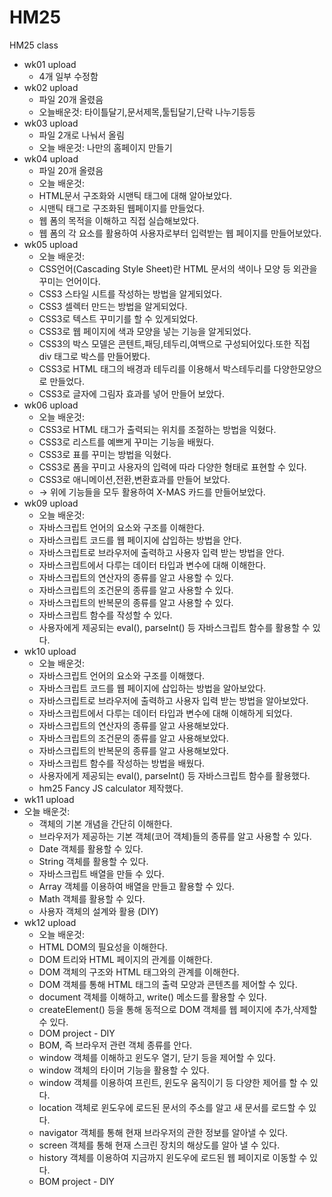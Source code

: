 # HM25
HM25 class

* wk01 upload
  * 4개 일부 수정함
* wk02 upload
  * 파일 20개 올렸음
  * 오늘배운것: 타이틀달기,문서제목,툴팁달기,단락 나누기등등
* wk03 upload
  * 파일 2개로 나눠서 올림
  * 오늘 배운것: 나만의 홈페이지 만들기
* wk04 upload
  * 파일 20개 올렸음
  * 오늘 배운것:
   * HTML문서 구조화와 시맨틱 태그에 대해 알아보았다.
   * 시맨틱 태그로 구조화된 웹페이지를 만들었다.
   * 웹 폼의 목적을 이해하고 직접 실습해보았다.
   * 웹 폼의 각 요소를 활용하여 사용자로부터 입력받는 웹 페이지를 만들어보았다.
* wk05 upload
  * 오늘 배운것:
   * CSS언어(Cascading Style Sheet)란 HTML 문서의 색이나 모양 등 외관을 꾸미는 언어이다.
   * CSS3 스타일 시트를 작성하는 방법을 알게되었다.
   * CSS3 셀렉터 만드는 방법을 알게되었다.
   * CSS3로 텍스트 꾸미기를 할 수 있게되었다.
   * CSS3로 웹 페이지에 색과 모양을 넣는 기능을 알게되었다.
   * CSS3의 박스 모델은 콘텐트,패딩,테두리,여백으로 구성되어있다.또한 직접 div 태그로 박스를 만들어봤다.
   * CSS3로 HTML 태그의 배경과 테두리를 이용해서 박스테두리를 다양한모양으로 만들었다.
   * CSS3로 글자에 그림자 효과를 넣어 만들어 보았다.
* wk06 upload
  * 오늘 배운것:
   * CSS3로 HTML 태그가 출력되는 위치를 조절하는 방법을 익혔다.
   * CSS3로 리스트를 예쁘게 꾸미는 기능을 배웠다.
   * CSS3로 표를 꾸미는 방법을 익혔다.
   * CSS3로 폼을 꾸미고 사용자의 입력에 따라 다양한 형태로 표현할 수 있다.
   * CSS3로 애니메이션,전환,변환효과를 만들어 보았다.
   * → 위에 기능들을 모두 활용하여 X-MAS 카드를 만들어보았다.
* wk09 upload
  * 오늘 배운것:
   * 자바스크립트 언어의 요소와 구조를 이해한다.
   * 자바스크립트 코드를 웹 페이지에 삽입하는 방법을 안다.
   * 자바스크립트로 브라우저에 출력하고 사용자 입력 받는 방법을 안다.
   * 자바스크립트에서 다루는 데이터 타입과 변수에 대해 이해한다.
   * 자바스크립트의 연산자의 종류를 알고 사용할 수 있다.
   * 자바스크립트의 조건문의 종류를 알고 사용할 수 있다.
   * 자바스크립트의 반복문의 종류를 알고 사용할 수 있다.
   * 자바스크립트 함수를 작성할 수 있다.
   * 사용자에게 제공되는 eval(), parseInt() 등 자바스크립트 함수를 활용할 수 있다.
* wk10 upload
  * 오늘 배운것:
   * 자바스크립트 언어의 요소와 구조를 이해했다.
   * 자바스크립트 코드를 웹 페이지에 삽입하는 방법을 알아보았다.
   * 자바스크립트로 브라우저에 출력하고 사용자 입력 받는 방법을 알아보았다.
   * 자바스크립트에서 다루는 데이터 타입과 변수에 대해 이해하게 되었다.
   * 자바스크립트의 연산자의 종류를 알고 사용해보았다.
   * 자바스크립트의 조건문의 종류를 알고 사용해보았다.
   * 자바스크립트의 반복문의 종류를 알고 사용해보았다.
   * 자바스크립트 함수를 작성하는 방법을 배웠다.
   * 사용자에게 제공되는 eval(), parseInt() 등 자바스크립트 함수를 활용했다.
   * hm25 Fancy JS calculator 제작했다.
* wk11 upload
 * 오늘 배운것:
   * 객체의 기본 개념을 간단히 이해한다.
   * 브라우저가 제공하는 기본 객체(코어 객체)들의 종류를 알고 사용할 수 있다.
   * Date 객체를 활용할 수 있다.
   * String 객체를 활용할 수 있다.
   * 자바스크립트 배열을 만들 수 있다.
   * Array 객체를 이용하여 배열을 만들고 활용할 수 있다.
   * Math 객체를 활용할 수 있다.
   * 사용자 객체의 설계와 활용 (DIY)
* wk12 upload
  * 오늘 배운것:
   * HTML DOM의 필요성을 이해한다.
   * DOM 트리와 HTML 페이지의 관계를 이해한다.
   * DOM 객체의 구조와 HTML 태그와의 관계를 이해한다.
   * DOM 객체를 통해 HTML 태그의 출력 모양과 콘텐츠를 제어할 수 있다.
   * document 객체를 이해하고, write() 메소드를 활용할 수 있다.
   * createElement() 등을 통해 동적으로 DOM 객체를 웹 페이지에 추가,삭제할수 있다.
   * DOM project - DIY
   * BOM, 즉 브라우저 관련 객체 종류를 안다.
   * window 객체를 이해하고 윈도우 열기, 닫기 등을 제어할 수 있다.
   * window 객체의 타이머 기능을 활용할 수 있다.
   * window 객체를 이용하여 프린트, 윈도우 움직이기 등 다양한 제어를 할 수 있다.
   * location 객체로 윈도우에 로드된 문서의 주소를 알고 새 문서를 로드할 수 있다.
   * navigator 객체를 통해 현재 브라우저의 관한 정보를 알아낼 수 있다.
   * screen 객체를 통해 현재 스크린 장치의 해상도를 알아 낼 수 있다.
   * history 객체를 이용하여 지금까지 윈도우에 로드된 웹 페이지로 이동할 수 있다.
   * BOM project - DIY
